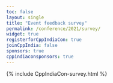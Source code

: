 ```yaml
---
toc: false
layout: single
title: "Event feedback survey"
permalink: /conference/2021/survey/
widget: true
registerforCppIndiaCon: true
joinCppIndia: false
sponsors: true
cppindiaconsponsors: true
---
```


{% include CppIndiaCon-survey.html %}

<pre>




</pre>